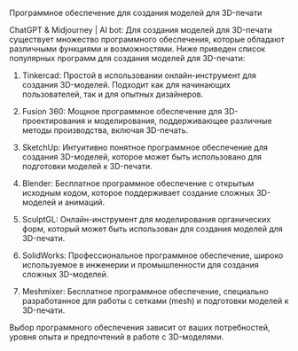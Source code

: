 
Программное обеспечение для создания моделей для 3D-печати

ChatGPT & Midjourney | AI bot:
Для создания моделей для 3D-печати существует множество программного обеспечения, которые обладают различными функциями и возможностями. Ниже приведен список популярных программ для создания моделей для 3D-печати:

1. Tinkercad: Простой в использовании онлайн-инструмент для создания 3D-моделей. Подходит как для начинающих пользователей, так и для опытных дизайнеров.

2. Fusion 360: Мощное программное обеспечение для 3D-проектирования и моделирования, поддерживающее различные методы производства, включая 3D-печать.

3. SketchUp: Интуитивно понятное программное обеспечение для создания 3D-моделей, которое может быть использовано для подготовки моделей к 3D-печати.

4. Blender: Бесплатное программное обеспечение с открытым исходным кодом, которое поддерживает создание сложных 3D-моделей и анимаций.

5. SculptGL: Онлайн-инструмент для моделирования органических форм, который может быть использован для создания моделей для 3D-печати.

6. SolidWorks: Профессиональное программное обеспечение, широко используемое в инженерии и промышленности для создания сложных 3D-моделей.

7. Meshmixer: Бесплатное программное обеспечение, специально разработанное для работы с сетками (mesh) и подготовки моделей к 3D-печати.

Выбор программного обеспечения зависит от ваших потребностей, уровня опыта и предпочтений в работе с 3D-моделями.